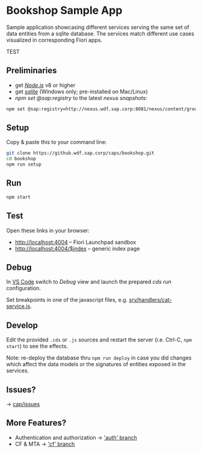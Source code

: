 # Bookshop Sample App

Sample application showcasing different services serving the same set of data entities from a sqlite database. The services match different use cases visualized in corresponding Fiori apps.


TEST

## Preliminaries

* get [_Node.js_](https://nodejs.org/en/) v8 or higher
* get [_sqlite_](https://www.sqlite.org/download.html) (Windows only; pre-installed on Mac/Linux)
* _npm set @sap:registry_ to the latest _nexus snapshots_:

```sh
npm set @sap:registry=http://nexus.wdf.sap.corp:8081/nexus/content/groups/build.snapshots.npm
```

## Setup

Copy & paste this to your command line:

```sh
git clone https://github.wdf.sap.corp/caps/bookshop.git
cd bookshop
npm run setup
```

## Run
```sh
npm start
```

## Test

Open these links in your browser:

* <http://localhost:4004> &ndash; Fiori Launchpad sandbox
* <http://localhost:4004/$index> &ndash; generic index page


## Debug

In [VS Code](https://code.visualstudio.com) switch to _Debug_ view and launch the prepared _cds run_ configuration.

Set breakpoints in one of the javascript files, e.g. [srv/handlers/cat-service.js](srv/handlers/cat-service.js).


## Develop

Edit the provided `.cds` or `.js` sources and restart the server (i.e. Ctrl-C, `npm start`) to see the effects.

Note: re-deploy the database thru `npm run deploy` in case you did changes which affect the data models or the signatures of entities exposed in the services.

## Issues?
→ [cap/issues](https://github.wdf.sap.corp/cap/issues/issues)

## More Features?
- Authentication and authorization → ['auth' branch](https://github.wdf.sap.corp/caps/bookshop/tree/auth)
- CF & MTA → ['cf' branch](https://github.wdf.sap.corp/caps/bookshop/tree/cf)
